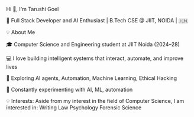Hi 👋, I'm Tarushi Goel

🚀 Full Stack Developer and AI Enthusiast | B.Tech CSE @ JIIT, NOIDA | 🇮🇳

💡 About Me

🎓 Computer Science and Engineering student at JIIT Noida (2024–28)

💻 I love building intelligent systems that interact, automate, and improve lives

🔬 Exploring AI agents, Automation, Machine Learning, Ethical Hacking 

🧪 Constantly experimenting with AI, ML, automation 

💡 Interests:
  Aside from my interest in the field of Computer Science, I am interested in:
  Writing 
  Law 
  Psychology 
  Forensic Science


<!--
**tarushigoel23/tarushigoel23** is a ✨ _special_ ✨ repository because its `README.md` (this file) appears on your GitHub profile.

Here are some ideas to get you started:

- 🔭 I’m currently working on ...
- 🌱 I’m currently learning ...
- 👯 I’m looking to collaborate on ...
- 🤔 I’m looking for help with ...
- 💬 Ask me about ...
- 📫 How to reach me: ...
- 😄 Pronouns: ...
- ⚡ Fun fact: ...
-->
